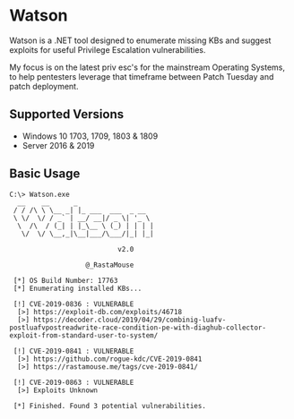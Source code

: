 # Watson

Watson is a .NET tool designed to enumerate missing KBs and suggest exploits for useful Privilege Escalation vulnerabilities.

My focus is on the latest priv esc's for the mainstream Operating Systems, to help pentesters leverage that timeframe between Patch Tuesday and patch deployment.

## Supported Versions

- Windows 10 1703, 1709, 1803 & 1809
- Server 2016 & 2019

## Basic Usage

```
C:\> Watson.exe
  __    __      _
 / / /\ \ \__ _| |_ ___  ___  _ __
 \ \/  \/ / _` | __/ __|/ _ \| '_ \
  \  /\  / (_| | |_\__ \ (_) | | | |
   \/  \/ \__,_|\__|___/\___/|_| |_|

                           v2.0

                   @_RastaMouse

 [*] OS Build Number: 17763
 [*] Enumerating installed KBs...

 [!] CVE-2019-0836 : VULNERABLE
  [>] https://exploit-db.com/exploits/46718
  [>] https://decoder.cloud/2019/04/29/combinig-luafv-postluafvpostreadwrite-race-condition-pe-with-diaghub-collector-exploit-from-standard-user-to-system/

 [!] CVE-2019-0841 : VULNERABLE
  [>] https://github.com/rogue-kdc/CVE-2019-0841
  [>] https://rastamouse.me/tags/cve-2019-0841/

 [!] CVE-2019-0863 : VULNERABLE
  [>] Exploits Unknown

 [*] Finished. Found 3 potential vulnerabilities.
```